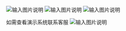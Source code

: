 ![输入图片说明](https://images.gitee.com/uploads/images/2022/0517/172925_6741030e_10910407.png "屏幕截图.png")
![输入图片说明](https://images.gitee.com/uploads/images/2022/0517/172930_94f5aa77_10910407.png "屏幕截图.png")
![输入图片说明](https://images.gitee.com/uploads/images/2022/0517/172936_9453188e_10910407.png "屏幕截图.png")

如需查看演示系统联系客服
![输入图片说明](https://images.gitee.com/uploads/images/2022/0517/173000_b2318121_10910407.png "屏幕截图.png")